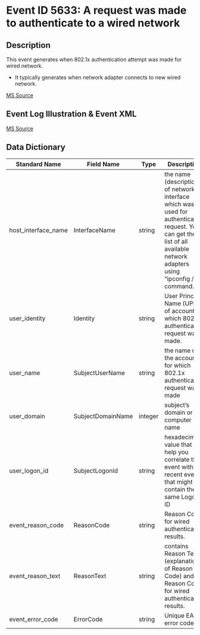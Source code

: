 # Event ID 5633: A request was made to authenticate to a wired network

## Description

This event generates when 802.1x authentication attempt was made for wired network.

* It typically generates when network adapter connects to new wired network.

[MS Source](https://github.com/MicrosoftDocs/windows-itpro-docs/blob/master/windows/security/threat-protection/auditing/event-5633.md)

## Event Log Illustration & Event XML

[MS Source](https://github.com/MicrosoftDocs/windows-itpro-docs/blob/master/windows/security/threat-protection/auditing/event-5633.md)

## Data Dictionary

|	Standard Name	| Field Name |	Type	|	Description	|	Sample Value	|
|	----------------	|	----------------	|	----------------	|	----------------	|	----------------	|
|	host_interface_name	|	InterfaceName	|	string	|	the name (description) of network interface which was used for authentication request. You can get the list of all available network adapters using “ipconfig /all” command.	|	Microsoft Hyper-V Network Adapter	|
|	user_identity	|	Identity	|	string	|	User Principal Name (UPN) of account for which 802.1x authentication request was made.	|	-	|
|	user_name	|	SubjectUserName	|	string	|	the name of the account for which 802.1x authentication request was made	|	-	|
|	user_domain	|	SubjectDomainName	|	integer	|	subject’s domain or computer name	|	-	|
|	user_logon_id	|	SubjectLogonId	|	string	|	hexadecimal value that can help you correlate this event with recent events that might contain the same Logon ID	|	0x0	|
|	event_reason_code	|	ReasonCode	|	string	|	Reason Code for wired authentication results.	|	0x70003	|
|	event_reason_text	|	ReasonText	|	string	|	contains Reason Text (explanation of Reason Code) and Reason Code for wired authentication results.	|	The network does not support authentication	|
|	event_error_code	|	ErrorCode	|	string	|	Unique EAP error code	|	0x0	|